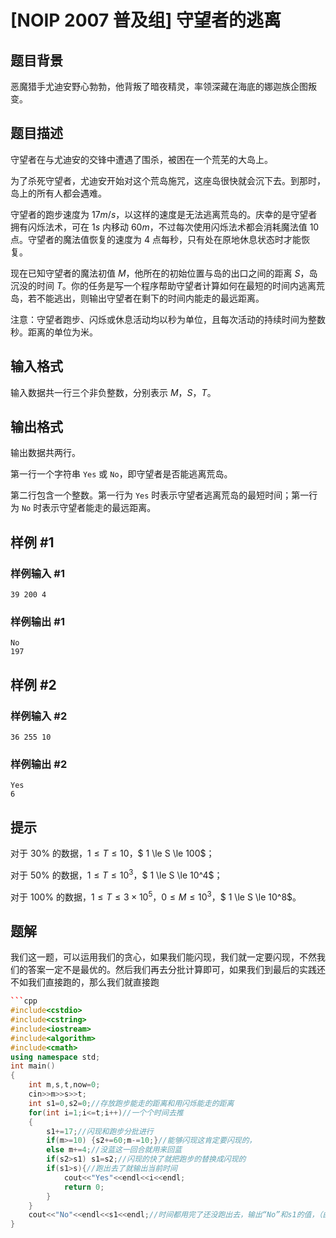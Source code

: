 # [NOIP 2007 普及组] 守望者的逃离

## 题目背景

恶魔猎手尤迪安野心勃勃，他背叛了暗夜精灵，率领深藏在海底的娜迦族企图叛变。

## 题目描述

守望者在与尤迪安的交锋中遭遇了围杀，被困在一个荒芜的大岛上。

为了杀死守望者，尤迪安开始对这个荒岛施咒，这座岛很快就会沉下去。到那时，岛上的所有人都会遇难。

守望者的跑步速度为 $17m/s$，以这样的速度是无法逃离荒岛的。庆幸的是守望者拥有闪烁法术，可在 $1s$ 内移动 $60m$，不过每次使用闪烁法术都会消耗魔法值 $10$ 点。守望者的魔法值恢复的速度为 $4$ 点每秒，只有处在原地休息状态时才能恢复。

现在已知守望者的魔法初值 $M$，他所在的初始位置与岛的出口之间的距离 $S$，岛沉没的时间 $T$。你的任务是写一个程序帮助守望者计算如何在最短的时间内逃离荒岛，若不能逃出，则输出守望者在剩下的时间内能走的最远距离。

注意：守望者跑步、闪烁或休息活动均以秒为单位，且每次活动的持续时间为整数秒。距离的单位为米。

## 输入格式

输入数据共一行三个非负整数，分别表示 $M$，$S$，$T$。

## 输出格式

输出数据共两行。

第一行一个字符串 $\texttt{Yes}$ 或 $\texttt{No}$，即守望者是否能逃离荒岛。

第二行包含一个整数。第一行为 $\texttt{Yes}$ 时表示守望者逃离荒岛的最短时间；第一行为 $\texttt{No}$ 时表示守望者能走的最远距离。

## 样例 #1

### 样例输入 #1

```
39 200 4
```

### 样例输出 #1

```
No
197
```

## 样例 #2

### 样例输入 #2

```
36 255 10
```

### 样例输出 #2

```
Yes
6
```

## 提示

对于 $30\%$ 的数据，$1  \le  T   \le  10$，$ 1   \le   S   \le  100$；

对于 $50\%$ 的数据，$1   \le  T   \le   10^3$，$ 1   \le  S  \le   10^4$；

对于 $100\%$ 的数据，$1   \le   T   \le   3\times  10^5$，$0   \le   M   \le   10^3$，$ 1   \le  S   \le   10^8$。

## 题解
我们这一题，可以运用我们的贪心，如果我们能闪现，我们就一定要闪现，不然我们的答案一定不是最优的。然后我们再去分批计算即可，如果我们到最后的实践还不如我们直接跑的，那么我们就直接跑

```cpp
```cpp
#include<cstdio> 
#include<cstring>
#include<iostream> 
#include<algorithm>
#include<cmath>
using namespace std;
int main()
{
    int m,s,t,now=0;
    cin>>m>>s>>t;
    int s1=0,s2=0;//存放跑步能走的距离和用闪烁能走的距离
    for(int i=1;i<=t;i++)//一个个时间去推
    {
        s1+=17;//闪现和跑步分批进行
        if(m>=10) {s2+=60;m-=10;}//能够闪现这肯定要闪现的，
        else m+=4;//没蓝这一回合就用来回蓝
        if(s2>s1) s1=s2;//闪现的快了就把跑步的替换成闪现的
        if(s1>s){//跑出去了就输出当前时间
            cout<<"Yes"<<endl<<i<<endl;
            return 0;
        }
    }
    cout<<"No"<<endl<<s1<<endl;//时间都用完了还没跑出去，输出“No”和s1的值，（由于闪现可走距离一旦大于跑步的跑步的距离就会被替换，这时跑的距离远的一定是s1）
}
```
```